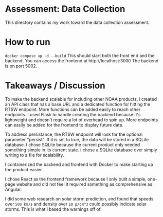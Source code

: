 # Assessment: Data Collection
This directory contains my work toward the data collection assessment.

# How to run
`docker compose up -d --build`
This should start both the front end and the backend.
You can access the frontend at http://localhost:3000
The backend is on port 5002.

# Takeaways / Discussion
To make the backend scalable for including other NOAA products, I created an API 
class that has a base URL and a dedicated function for hitting the RTSW endpoint.
More functions can be added easily to reach other endpoints.
I used Flask to handle creating the backend because it's lightweight and doesn't
require a lot of overhead to spin up. More endpoints can easily be added for the
frontend to display future data. 

To address persistance, the RTSW endpoint will look for the optional parameter
"persist". If it is set to true, the data will be stored in a SQLite database.
I chose SQLite because the current product only needed something simple in its
current state. I chose a SQLite database over simply writing to a file for scalability.

I containerized the backend and frontend with Docker to make starting up the product
easier.

I chose React as the frontend framework because I only built a simple, one-page
website and did not feel it required something as comprehensive as Angular.

I did some web research on solar storm prediction, and found that speeds over `500 km/s`
and density over `10 p/cm^3` could possibly indicate solar storms. This is what I
based the warnings off of. 